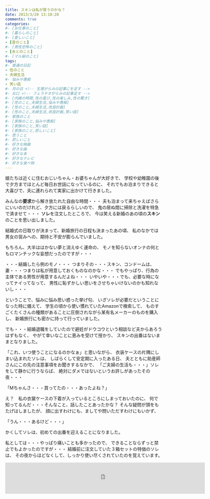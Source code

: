 ```yaml
---
title: スキンは私が買うのかな？
date: 2013/3/20 13:18:28
comments: true
categories:
#- [お仕事のこと]
#- [暮らしのこと]
#- [愛しいこと]
- [昔のこと]
#- [男性恐怖のこと]
- [夫とのこと]
#- [マル秘のこと]
tags:
#- 普通の日記
- 性のこと
- 夫婦生活
#- 悩みや愚痴
- 笑い話
#- 月の日 <!-- 生理がらみの記事にを足す -->
#- お口 <!-- フェラチオがらみの記事足す -->
#- [内緒の時間,性の喜び,性の楽しみ,性の驚き]
#- [性のこと,夫婦生活,悩みや愚痴]
#- [性のこと,夫婦生活,改良計画]
#- [性のこと,夫婦生活,改良計画,笑い話]
#- 家族のこと
#- [家族のこと,悩みや愚痴]
#- [家族のこと,笑い話]
#- [家族のこと,悲しいこと]
#- 思うこと
#- 悲しいこと
#- 好きな映画
#- 好きな曲
#- 好きな本
#- 好きなテレビ
#- 好きな食べ物
---
```

娘たちは近くに住むおじいちゃん・お婆ちゃんが大好きで、
学校や幼稚園の後で夕方までほとんど毎日お世話になっているのに、
それでもお泊まりできると大喜びで、夫に連れられて実家に出かけて行きました。

みんなの**要求**から解き放たれた自由な時間・・・
夫も泊まって来ちゃえばさらにいいのだけれど、夕方には戻るらしいので、
鬼の居ぬ間に掃除と洗濯を特急で済ませて・・・
**ソレ**を注文したところで、
今は笑える新婚のあの頃の**スキン**のことを思い出しました。

結婚式の日取りが決まって、新婚旅行の日程も決まったあの頃、
私のなかでは男女の営みへの、期待と不安が膨らんでいました。

もちろん、大半ははかない夢と消えゆく運命の、
モノを知らないオンナの何ともロマンチックな妄想だったのですが・・・

・・・結婚したら例のモノ・・・
つまりその・・・スキン、コンドームは、
妻・・・つまりは私が用意しておくものなのかな・・・
でもやっぱり、行為の主体である男性が用意するんだよね・・・
いやいや・・・でも、必要な時になってナイってなって、
男性に恥ずかしい思いをさせちゃいけないのかも知れないし・・・

ということで、悩みに悩み思い惑った挙げ句、
いざソレが必要だということになった時に備えて、
学生の頃から使い慣れていたAmazonで検索して、
ものすごくたくさんの種類があることに圧倒されながら某有名メーカーのものを購入し、
新婚旅行にも密かに持って行っていました。

でも・・・結婚退職をしていたので避妊がドウコウという相談など夫からあろうはずもなく、
やがて幸いなことに恵みを受けて授かり、
スキンの出番はないままとなりました。

「これ、いつ使うことになるのかなぁ」と思いながら、
衣装ケースの片隅にしまい込まれたソレは、
しばらくして安定期に入ったある日、
夫とともに助産師さんにこの先の注意事項をお聞きするなかで、
「ご夫婦の生活も・・・」ソレをして静かに行うならば、
絶対にダメではないというお許しがあったその夜・・・

「Mちゃんさ・・・買ってたの・・・あったよね？」

え？　私の衣裳ケースの下着が入っているところにしまっておいたのに、
何で知ってるんだ・・・そんなこと、話したことあったかな？
そんな疑問が頭をもたげはしましたが、
顔に出すわけにも、ましてや問いただすわけにもいかず、

「うん・・・あるけど・・・」

かくしてソレは、初めての出番を迎えることになりました。

私としては・・・やっぱり痛いことも多かったので、
できることならずっと禁止でもよかったのですが・・・
結婚前に注文していた３箱セットの特価のソレは、
その夜からほどなくして、しっかり使い尽くされていたのを覚えています。


<div style="text-align:center;">
<iframe src="https://rcm-fe.amazon-adsystem.com/e/cm?o=9&p=293&l=ur1&category=smarthome&banner=02Z4SSHD6BTXXD1X58R2&f=ifr&linkID=a730f779cbcdb5567e02e51920915d3a&t=shufumoarukeba-22&tracking_id=shufumoarukeba-22" width="640" height="100" scrolling="no" border="0" marginwidth="0" style="border:none;" frameborder="0"></iframe>
</div>

<!--
にほんブログ村参加中
よかったらポチッとひとつお願いします
<a href="//housewife.blogmura.com/shufu_over30/ranking.html" target="_blank" rel="noopener"><img src="//housewife.blogmura.com/shufu_over30/img/shufu_over3088_31.gif" alt="にほんブログ村 主婦日記ブログ ３０代主婦へ" width="88" height="31" border="0" /></a> <a href="//otona.blogmura.com/seinonayami/ranking.html" target="_blank" rel="noopener"><img src="//otona.blogmura.com/seinonayami/img/seinonayami88_31.gif" alt="にほんブログ村 大人の生活ブログ 性の悩みへ" width="88" height="31" border="0" /></a> <a href="//otona.blogmura.com/ranking.html" target="_blank" rel="noopener"><img src="//otona.blogmura.com/img/otona88_31.gif" alt="にほんブログ村 大人の生活ブログへ" width="88" height="31" border="0" /></a>

<div class="kaerebalink-box" style="text-align:left;padding-bottom:20px;font-size:small;zoom: 1;overflow: hidden;"><div class="kaerebalink-image" style="float:left;margin:0 15px 10px 0;"><a href="https://www.amazon.co.jp/exec/obidos/ASIN/B016MF693S/shufumoarukeba-22/" target="_blank" ><img src="https://images-fe.ssl-images-amazon.com/images/I/61-X-8oSBWL._SL160_.jpg" style="border: none;" /></a><div class="kaerebalink-info" style="line-height:120%;zoom: 1;overflow: hidden;"><div class="kaerebalink-name" style="margin-bottom:10px;line-height:120%">
私は<a href="https://www.amazon.co.jp/exec/obidos/ASIN/B016MF693S/shufumoarukeba-22/" target="_blank" >ロリエ</a>派・・・
<a href="https://www.amazon.co.jp/exec/obidos/ASIN/B016MF693S/shufumoarukeba-22/" target="_blank" >Amazon</a>でまとめ買いをしています。
受け取りは宅配ボックスでも大丈夫。
お店では視線が気になる必需品には強い味方です。
<div class="kaerebalink-powered-date" style="font-size:8pt;margin-top:5px;font-family:verdana;line-height:120%">posted with <a href="https://kaereba.com" rel="nofollow" target="_blank">カエレバ</a><div class="kaerebalink-detail" style="margin-bottom:5px;">花王<div class="kaerebalink-link1" style="margin-top:10px;"><div class="shoplinkamazon" style="display:inline;margin-right:5px;background: url('//img.yomereba.com/kz_k_01.gif') 0 0 no-repeat;padding: 2px 0 2px 18px;white-space: nowrap;"><a href="https://www.amazon.co.jp/gp/search?keywords=%E3%83%AD%E3%83%AA%E3%82%A8%E3%80%80%E3%82%B9%E3%83%AA%E3%83%A0%E3%82%AC%E3%83%BC%E3%83%89&__mk_ja_JP=%E3%82%AB%E3%82%BF%E3%82%AB%E3%83%8A&tag=shufumoarukeba-22" target="_blank" >Amazon</a><div class="shoplinkrakuten" style="display:inline;margin-right:5px;background: url('//img.yomereba.com/kz_k_01.gif') 0 -50px no-repeat;padding: 2px 0 2px 18px;white-space: nowrap;"><a href="//af.moshimo.com/af/c/click?a_id=1226876&p_id=54&pc_id=54&pl_id=616&s_v=b5Rz2P0601xu&url=https%3A%2F%2Fsearch.rakuten.co.jp%2Fsearch%2Fmall%2F%25E3%2583%25AD%25E3%2583%25AA%25E3%2582%25A8%25E3%2580%2580%25E3%2582%25B9%25E3%2583%25AA%25E3%2583%25A0%25E3%2582%25AC%25E3%2583%25BC%25E3%2583%2589%2F-%2Ff.1-p.1-s.1-sf.0-st.A-v.2%3Fx%3D0" target="_blank" >楽天市場</a><img src="//i.moshimo.com/af/i/impression?a_id=1226876&p_id=54&pc_id=54&pl_id=616" width="1" height="1" style="border:none;"><div class="shoplinkyahoo" style="display:inline;margin-right:5px;background: url('//img.yomereba.com/kz_k_01.gif') 0 -150px no-repeat;padding: 2px 0 2px 18px;white-space: nowrap;"><a href="//af.moshimo.com/af/c/click?a_id=1226882&p_id=1225&pc_id=1925&pl_id=18502&s_v=b5Rz2P0601xu&url=http%3A%2F%2Fsearch.shopping.yahoo.co.jp%2Fsearch%3Fp%3D%25E3%2583%25AD%25E3%2583%25AA%25E3%2582%25A8%25E3%2580%2580%25E3%2582%25B9%25E3%2583%25AA%25E3%2583%25A0%25E3%2582%25AC%25E3%2583%25BC%25E3%2583%2589" target="_blank" >Yahooショッピング</a><img src="//i.moshimo.com/af/i/impression?a_id=1226882&p_id=1225&pc_id=1925&pl_id=18502" width="1" height="1" style="border:none;">
<div class="booklink-footer" style="clear: left">
<!--Ads2-->

